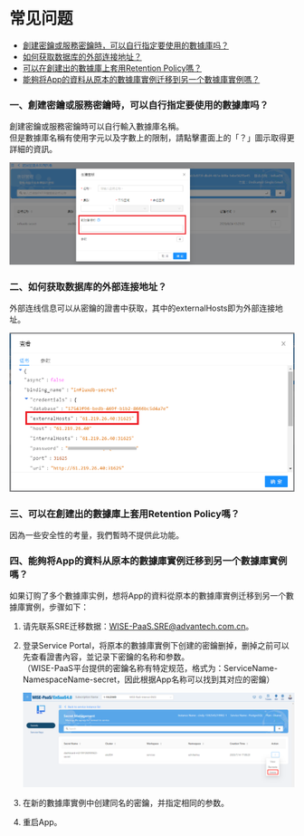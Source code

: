 # 常见问题

* <a class="false-class" href="#一、創建密鑰或服務密鑰時，可以自行指定要使用的數據庫吗？">創建密鑰或服務密鑰時，可以自行指定要使用的數據庫吗？</a>
* <a class="false-class" href="#二、如何获取数据库的外部连接地址？">如何获取数据库的外部连接地址？</a>
* <a class="false-class" href="#三、可以在創建出的數據庫上套用Retention Policy嗎？">可以在創建出的數據庫上套用Retention Policy嗎？</a>
* <a class="false-class" href="#四、能夠将App的資料从原本的數據庫實例迁移到另一个數據庫實例嗎？">能夠将App的資料从原本的數據庫實例迁移到另一个數據庫實例嗎？</a>

### 一、創建密鑰或服務密鑰時，可以自行指定要使用的數據庫吗？

創建密鑰或服務密鑰時可以自行輸入數據庫名稱。<br>
但是數據庫名稱有使用字元以及字數上的限制，請點擊畫面上的「？」圖示取得更詳細的資訊。

![Q&A](./images/qa1.PNG)

### 二、如何获取数据库的外部连接地址？

外部连线信息可以从密鑰的證書中获取，其中的externalHosts即为外部连接地址。

![Q&A](./images/secret9.png)

### 三、可以在創建出的數據庫上套用Retention Policy嗎？

因為一些安全性的考量，我們暫時不提供此功能。

### 四、能夠将App的資料从原本的數據庫實例迁移到另一个數據庫實例嗎？

如果订购了多个數據庫实例，想将App的資料從原本的數據庫實例迁移到另一个數據庫實例，步骤如下：

1. 请先联系SRE迁移数据：WISE-PaaS.SRE@advantech.com.cn。

2. 登录Service Portal，将原本的數據庫實例下创建的密鑰删掉，删掉之前可以先查看證書內容，並记录下密鑰的名称和参数。<br>（WISE-PaaS平台提供的密鑰名称有特定规范，格式为：ServiceName-NamespaceName-secret，因此根据App名称可以找到其对应的密鑰）

   ![image-20200714184727412](../uploads/images/PostgreSQL/image-20200714184727412.png)

3. 在新的數據庫實例中创建同名的密鑰，并指定相同的参数。

4. 重启App。
